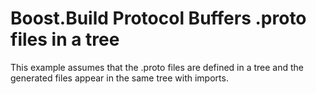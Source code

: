 <!-- Copyright 2023 Thomas Brown -->
<!-- Distributed under the Boost Software License, Version 1.0. (See -->
<!-- accompanying file LICENSE_1_0.txt or copy at -->
<!-- http://www.boost.org/LICENSE_1_0.txt) -->

# Boost.Build Protocol Buffers .proto files in a tree

This example assumes that the .proto files are defined in a tree and
the generated files appear in the same tree with imports.
